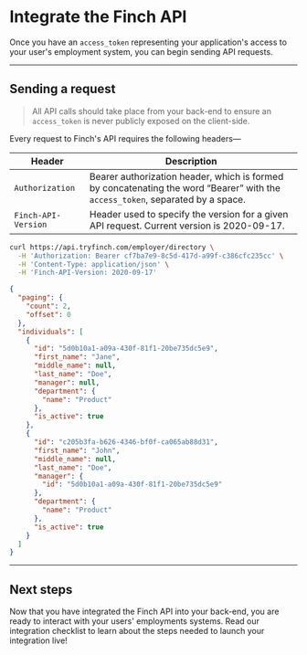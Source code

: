 # Integrate the Finch API

Once you have an `access_token` representing your application's access to your user's employment system, you can begin sending API requests. 

---

## Sending a request
<!-- theme: danger -->
> All API calls should take place from your back-end to ensure an `access_token` is never publicly exposed on the client-side.

Every request to Finch's API requires the following headers—


Header | Description
---------|----------
 `Authorization` | Bearer authorization header, which is formed by concatenating the word “Bearer” with the `access_token`, separated by a space.
 `Finch-API-Version` | Header used to specify the version for a given API request. Current version is 2020-09-17.

<!--
type: tab
title: Request
-->
```bash
curl https://api.tryfinch.com/employer/directory \
  -H 'Authorization: Bearer cf7ba7e9-8c5d-417d-a99f-c386cfc235cc' \
  -H 'Content-Type: application/json' \
  -H 'Finch-API-Version: 2020-09-17'
```

<!--
type: tab
title: Response
-->
```json
{
  "paging": {
    "count": 2,
    "offset": 0
  },
  "individuals": [
    {
      "id": "5d0b10a1-a09a-430f-81f1-20be735dc5e9",
      "first_name": "Jane",
      "middle_name": null,
      "last_name": "Doe",
      "manager": null,
      "department": {
        "name": "Product"
      },
      "is_active": true
    },
    {
      "id": "c205b3fa-b626-4346-bf0f-ca065ab88d31",
      "first_name": "John",
      "middle_name": null,
      "last_name": "Doe",
      "manager": {
        "id": "5d0b10a1-a09a-430f-81f1-20be735dc5e9"
      },
      "department": {
        "name": "Product"
      },
      "is_active": true
    }
  ]
}
```
<!-- type: tab-end -->

---

## Next steps
Now that you have integrated the Finch API into your back-end, you are ready to interact with your users' employments systems. Read our integration checklist to learn about the steps needed to launch your integration live!
